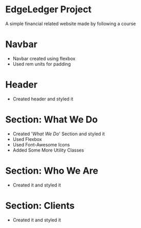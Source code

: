 # EdgeLedger Project
A simple financial related website made by following a course
# Navbar
* Navbar created using flexbox
* Used rem units for padding
# Header
* Created header and styled it 
# Section: What We Do 
* Created '*What We Do*' Section and styled it
* Used Flexbox
* Used Font-Awesome Icons
* Added Some More Utility Classes
# Section: Who We Are
* Created it and styled it
# Section: Clients
* Created it and styled it
